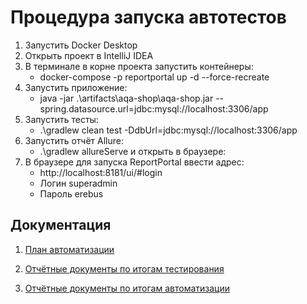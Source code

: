 # Процедура запуска автотестов
1. Запустить Docker Desktop
2. Открыть проект в IntelliJ IDEA
3. В терминале в корне проекта запустить контейнеры:
   * docker-compose -p reportportal up -d --force-recreate
4. Запустить приложение: 
   * java -jar .\artifacts\aqa-shop\aqa-shop.jar --spring.datasource.url=jdbc:mysql://localhost:3306/app
5. Запустить тесты:
   * .\gradlew clean test -DdbUrl=jdbc:mysql://localhost:3306/app
6. Запустить отчёт Allure:
   * .\gradlew allureServe и открыть в браузере:
7. В браузере для запуска ReportPortal ввести адрес: 
   * http://localhost:8181/ui/#login
   * Логин superadmin
   * Пароль erebus


## Документация


1. [План автоматизации](docs/Plan.md)

2. [Отчётные документы по итогам тестирования](docs/Report.md)

3. [Отчётные документы по итогам автоматизации](docs/Summary.md)